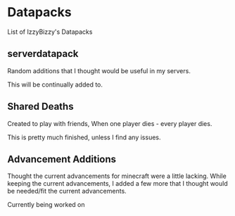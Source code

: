 # Datapacks
List of IzzyBizzy's Datapacks

serverdatapack
-----------
Random additions that I thought would be useful in my servers. 

This will be continually added to.

Shared Deaths
-----------
Created to play with friends, When one player dies - every player dies. 

This is pretty much finished, unless I find any issues.

Advancement Additions
-----------
Thought the current advancements for minecraft were a little lacking. While keeping the current advancements, I added a few more that I thought would be needed/fit the current advancements.

Currently being worked on
